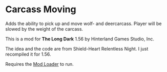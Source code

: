 # Carcass Moving

Adds the ability to pick up and move wolf- and deercarcass. Player will be slowed by the weight of the carcass.


This is a mod for **The Long Dark** 1.56 by Hinterland Games Studio, Inc.

The idea and the code are from Shield-Heart Relentless Night. I just recompiled it for 1.56.



Requires the [Mod Loader](https://github.com/zeobviouslyfakeacc/ModLoaderInstaller) to run.
